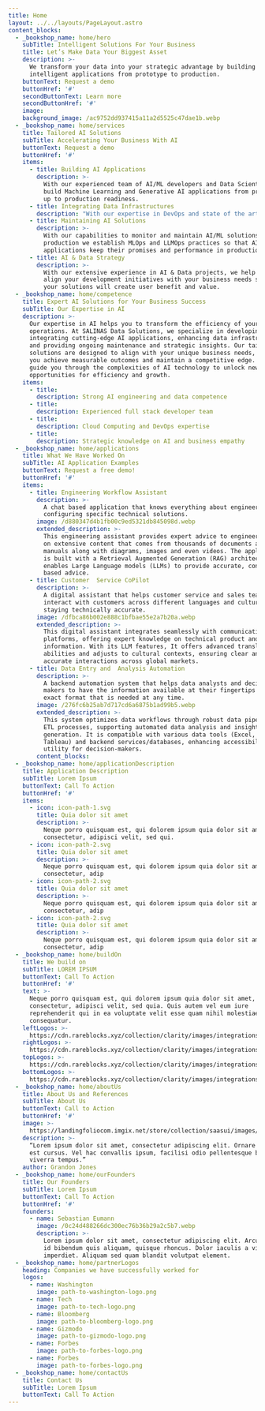 ```yaml
---
title: Home
layout: ../../layouts/PageLayout.astro
content_blocks:
  - _bookshop_name: home/hero
    subTitle: Intelligent Solutions For Your Business
    title: Let’s Make Data Your Biggest Asset
    description: >-
      We transform your data into your strategic advantage by building
      intelligent applications from prototype to production.
    buttonText: Request a demo
    buttonHref: '#'
    secondButtonText: Learn more
    secondButtonHref: '#'
    image:
    background_image: /ac9752dd937415a11a2d5525c47dae1b.webp
  - _bookshop_name: home/services
    title: Tailored AI Solutions
    subTitle: Accelerating Your Business With AI
    buttonText: Request a demo
    buttonHref: '#'
    items:
      - title: Building AI Applications
        description: >-
          With our experienced team of AI/ML developers and Data Scientists, we
          build Machine Learning and Generative AI applications from prototype
          up to production readiness.
      - title: Integrating Data Infrastructures
        description: "With our expertise in DevOps and state of the art cloud computing architectures, we\_ help you to integrate data infrastructures that enable your solutions to perform."
      - title: Maintaining AI Solutions
        description: >-
          With our capabilities to monitor and maintain AI/ML solutions in
          production we establish MLOps and LLMOps practices so that AI
          applications keep their promises and performance in production.
      - title: AI & Data Strategy
        description: >-
          With our extensive experience in AI & Data projects, we help you to
          align your development initiatives with your business needs so that
          your solutions will create user benefit and value.
  - _bookshop_name: home/competence
    title: Expert AI Solutions for Your Business Success
    subTitle: Our Expertise in AI
    description: >-
      Our expertise in AI helps you to transform the efficiency of your business
      operations. At SALINAS Data Solutions, we specialize in developing and
      integrating cutting-edge AI applications, enhancing data infrastructures,
      and providing ongoing maintenance and strategic insights. Our tailored
      solutions are designed to align with your unique business needs, ensuring
      you achieve measurable outcomes and maintain a competitive edge. Let us
      guide you through the complexities of AI technology to unlock new
      opportunities for efficiency and growth.
    items:
      - title:
        description: Strong AI engineering and data competence
      - title:
        description: Experienced full stack developer team
      - title:
        description: Cloud Computing and DevOps expertise
      - title:
        description: Strategic knowledge on AI and business empathy
  - _bookshop_name: home/applications
    title: What We Have Worked On
    subTitle: AI Application Examples
    buttonText: Request a free demo!
    buttonHref: '#'
    items:
      - title: Engineering Workflow Assistant
        description: >-
          A chat based application that knows everything about engineering and
          configuring specific technical solutions.
        image: /d880347d4b1fb00c9ed5321db845098d.webp
        extended_description: >-
          This engineering assistant provides expert advice to engineers based
          on extensive content that comes from thousands of documents and
          manuals along with diagrams, images and even videos. The application
          is built with a Retrieval Augmented Generation (RAG) architecture that
          enables Large Language models (LLMs) to provide accurate, context
          based advice.
      - title: Customer  Service CoPilot
        description: >-
          A digital assistant that helps customer service and sales teams to
          interact with customers across different languages and cultures while
          staying technically accurate.
        image: /dfbca86b002e888c1bfbae55e2a7b20a.webp
        extended_description: >-
          This digital assistant integrates seamlessly with communication
          platforms, offering expert knowledge on technical product and service
          information. With its LLM features, It offers advanced translation
          abilities and adjusts to cultural contexts, ensuring clear and
          accurate interactions across global markets.
      - title: Data Entry and  Analysis Automation
        description: >-
          A backend automation system that helps data analysts and decision
          makers to have the information available at their fingertips in the
          exact format that is needed at any time.
        image: /276fc6b25ab7d717cd6a6875b1ad99b5.webp
        extended_description: >-
          This system optimizes data workflows through robust data pipelines and
          ETL processes, supporting automated data analysis and insight
          generation. It is compatible with various data tools (Excel, PowerBI,
          Tableau) and backend services/databases, enhancing accessibility and
          utility for decision-makers.
        content_blocks:
  - _bookshop_name: home/applicationDescription
    title: Application Description
    subTitle: Lorem Ipsum
    buttonText: Call To Action
    buttonHref: '#'
    items:
      - icon: icon-path-1.svg
        title: Quia dolor sit amet
        description: >-
          Neque porro quisquam est, qui dolorem ipsum quia dolor sit amet,
          consectetur, adipisci velit, sed qui.
      - icon: icon-path-2.svg
        title: Quia dolor sit amet
        description: >-
          Neque porro quisquam est, qui dolorem ipsum quia dolor sit amet,
          consectetur, adip
      - icon: icon-path-2.svg
        title: Quia dolor sit amet
        description: >-
          Neque porro quisquam est, qui dolorem ipsum quia dolor sit amet,
          consectetur, adip
      - icon: icon-path-2.svg
        title: Quia dolor sit amet
        description: >-
          Neque porro quisquam est, qui dolorem ipsum quia dolor sit amet,
          consectetur, adip
  - _bookshop_name: home/buildOn
    title: We build on
    subTitle: LOREM IPSUM
    buttonText: Call To Action
    buttonHref: '#'
    text: >-
      Neque porro quisquam est, qui dolorem ipsum quia dolor sit amet,
      consectetur, adipisci velit, sed quia. Quis autem vel eum iure
      reprehenderit qui in ea voluptate velit esse quam nihil molestiae
      consequatur.
    leftLogos: >-
      https://cdn.rareblocks.xyz/collection/clarity/images/integrations/3/left-logos.png
    rightLogos: >-
      https://cdn.rareblocks.xyz/collection/clarity/images/integrations/3/right-logos.png
    topLogos: >-
      https://cdn.rareblocks.xyz/collection/clarity/images/integrations/3/top-logos.png
    bottomLogos: >-
      https://cdn.rareblocks.xyz/collection/clarity/images/integrations/3/bottom-logos.png
  - _bookshop_name: home/aboutUs
    title: About Us and References
    subTitle: About Us
    buttonText: Call to Action
    buttonHref: '#'
    image: >-
      https://landingfoliocom.imgix.net/store/collection/saasui/images/features/9/feature-9.png
    description: >-
      “Lorem ipsum dolor sit amet, consectetur adipiscing elit. Ornare non sed
      est cursus. Vel hac convallis ipsum, facilisi odio pellentesque bibendum
      viverra tempus.”
    author: Grandon Jones
  - _bookshop_name: home/ourFounders
    title: Our Founders
    subTitle: Lorem Ipsum
    buttonText: Call To Action
    buttonHref: '#'
    founders:
      - name: Sebastian Eumann
        image: /0c24d488266dc300ec76b36b29a2c5b7.webp
        description: >-
          Lorem ipsum dolor sit amet, consectetur adipiscing elit. Arcu sodales
          id bibendum quis aliquam, quisque rhoncus. Dolor iaculis a vitae, at
          imperdiet. Aliquam sed quam blandit volutpat element.
  - _bookshop_name: home/partnerLogos
    heading: Companies we have successfully worked for
    logos:
      - name: Washington
        image: path-to-washington-logo.png
      - name: Tech
        image: path-to-tech-logo.png
      - name: Bloomberg
        image: path-to-bloomberg-logo.png
      - name: Gizmodo
        image: path-to-gizmodo-logo.png
      - name: Forbes
        image: path-to-forbes-logo.png
      - name: Forbes
        image: path-to-forbes-logo.png
  - _bookshop_name: home/contactUs
    title: Contact Us
    subTitle: Lorem Ipsum
    buttonText: Call To Action
---
```

